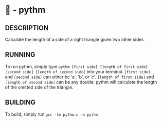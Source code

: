 # :triangular_ruler: - pythm

## DESCRIPTION

Calculate the length of a side of a right triangle given two other sides

## RUNNING

To run pythm, simply type ````pythm [first side] [length of first side] [second side] [length of second side]```` into your terminal.  ````[first side]```` and ````[second side]```` can either be 'a', 'b', or 'c'.  ````[length of first side]```` and ````[length of second side]```` can be any double.  pythm will calculate the length of the omitted side of the triangle.

## BUILDING

To build, simply run ````gcc -lm pythm.c -o pythm````
